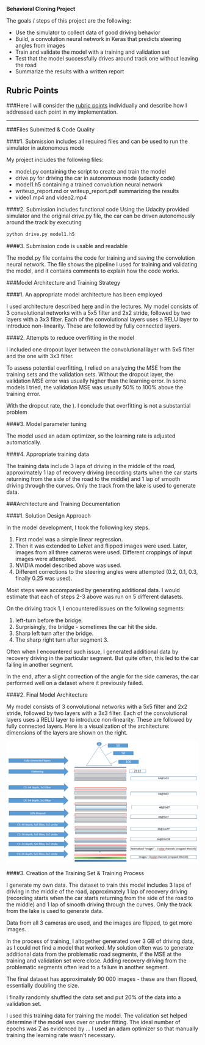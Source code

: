
**Behavioral Cloning Project**

The goals / steps of this project are the following:
* Use the simulator to collect data of good driving behavior
* Build, a convolution neural network in Keras that predicts steering angles from images
* Train and validate the model with a training and validation set
* Test that the model successfully drives around track one without leaving the road
* Summarize the results with a written report


[//]: # (Image References)

[image1]: ./examples/placeholder.png "Model Visualization"
[image2]: ./examples/placeholder.png "Grayscaling"
[image3]: ./examples/placeholder_small.png "Recovery Image"
[image4]: ./examples/placeholder_small.png "Recovery Image"
[image5]: ./examples/placeholder_small.png "Recovery Image"
[image6]: ./examples/placeholder_small.png "Normal Image"
[image7]: ./examples/placeholder_small.png "Flipped Image"

## Rubric Points
###Here I will consider the [rubric points](https://review.udacity.com/#!/rubrics/432/view) individually and describe how I addressed each point in my implementation.  

---
###Files Submitted & Code Quality

####1. Submission includes all required files and can be used to run the simulator in autonomous mode

My project includes the following files:
* model.py containing the script to create and train the model
* drive.py for driving the car in autonomous mode (udacity code)
* model1.h5 containing a trained convolution neural network 
* writeup_report.md or writeup_report.pdf summarizing the results
* video1.mp4 and video2.mp4

####2. Submission includes functional code
Using the Udacity provided simulator and the original drive.py file, the car can be driven autonomously around the track by executing 
```sh
python drive.py model1.h5
```

####3. Submission code is usable and readable

The model.py file contains the code for training and saving the convolution neural network. The file shows the pipeline I used for training and validating the model, and it contains comments to explain how the code works.

###Model Architecture and Training Strategy

####1. An appropriate model architecture has been employed

I used architecture described [here](https://devblogs.nvidia.com/parallelforall/deep-learning-self-driving-cars/) and in the lectures. My model consists of 3 convolutional networks with a 5x5 filter and 2x2 stride, followed by two layers with a 3x3 filter. Each of the convolutional layers uses a RELU layer to introduce non-linearity. These are followed by fully connected layers.

####2. Attempts to reduce overfitting in the model

I included one dropout layer between the convolutional layer with 5x5 filter and the one with 3x3 filter. 

To assess potential overfitting, I relied on analyzing the MSE from the training sets and the validation sets. Without the dropout layer, the validation MSE error was usually higher than the learning error. In some models I tried, the validation MSE was usually 50% to 100% above the training error. 

With the dropout rate, the ). I conclude that overfitting is not a substantial problem

####3. Model parameter tuning

The model used an adam optimizer, so the learning rate is adjusted automatically.

####4. Appropriate training data

The training data include 3 laps of driving in the middle of the road, approximately 1 lap of recovery driving (recording starts when the car starts returning from the side of the road to the middle) and 1 lap of smooth driving through the curves. Only the track from the lake is used to generate data.



###Architecture and Training Documentation

####1. Solution Design Approach

In the model development, I took the following key steps. 
1. First model was a simple linear regression.
2. Then it was extended to LeNet and flipped images were used. Later, images from all three cameras were used. Different croppings of input images were attempted.
3. NVIDIA model described above was used.
4. Different corrections to the steering angles were attempted (0.2, 0.1, 0.3, finally 0.25 was used).

Most steps were accompanied by generating additional data. I would estimate that each of steps 2-3 above was run on 5 different datasets.

On the driving track 1, I encountered issues on the following segments:
1. left-turn before the bridge.
2. Surprisingly, the bridge - sometimes the car hit the side.
3. Sharp left turn after the bridge.
4. The sharp right turn after segment 3.

Often when I encountered such issue, I generated additional data by recovery driving in the particular segment. But quite often, this led to the car failing in another segment.

In the end, after a slight correction of the angle for the side cameras, the car performed well on a dataset where it previously failed.


####2. Final Model Architecture

My model consists of 3 convolutional networks with a 5x5 filter and 2x2 stride, followed by two layers with a 3x3 filter. Each of the convolutional layers uses a RELU layer to introduce non-linearity. These are followed by fully connected layers.
Here is a visualization of the architecture: dimensions of the layers are shown on the right.

![alt text](https://github.com/MartinTomis/Cloning/blob/master/architecture.PNG "Architecture") 

####3. Creation of the Training Set & Training Process

I generate my own data. The dataset to train this model includes 3 laps of driving in the middle of the road, approximately 1 lap of recovery driving (recording starts when the car starts returning from the side of the road to the middle) and 1 lap of smooth driving through the curves. Only the track from the lake is used to generate data.

Data from all 3 cameras are used, and the images are flipped, to get more images.

In the process of training, I altogether generated over 3 GB of driving data, as I could not find a model that worked. My solution often was to generate additional data from the problematic road segments, if the MSE at the training and validation set were close. Adding recovery driving from the problematic segments often lead to a failure in another segment.

The final dataset has approximately 90 000 images - these are then flipped, essentially doubling the size.

I finally randomly shuffled the data set and put 20% of the data into a validation set. 

I used this training data for training the model. The validation set helped determine if the model was over or under fitting. The ideal number of epochs was Z as evidenced by ... I used an adam optimizer so that manually training the learning rate wasn't necessary.
